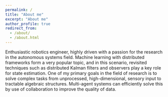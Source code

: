 ```yaml
---
permalink: /
title: "About me"
excerpt: "About me"
author_profile: true
redirect_from: 
  - /about/
  - /about.html
---
```


Enthusiastic robotics engineer, highly driven with a passion for the research in the autonomous systems field. 
Machine learning with distributed frameworks form a very popular topic, and in this scenario, revisited techniques such as distributed Kalman filters and observers play a key role for state estimation. 
One of my primary goals in the field of research is to solve complex tasks from unprocessed, high-dimensional, sensory input to tractable algebraic structures. 
Multi-agent systems can efficiently solve this by use of collaboration to improve the quality of data.

